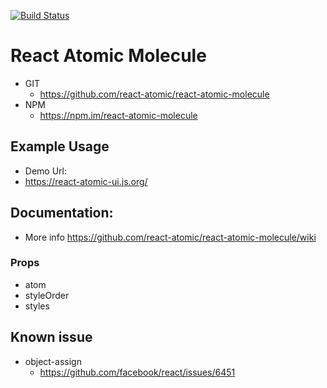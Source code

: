 [![Build Status](https://travis-ci.org/react-atomic/react-atomic-molecule.svg?branch=master)](https://travis-ci.org/react-atomic/react-atomic-molecule) 

React Atomic Molecule 
===============
   * GIT
      * https://github.com/react-atomic/react-atomic-molecule  
   * NPM
      * https://npm.im/react-atomic-molecule 

## Example Usage
   * Demo Url:
   * https://react-atomic-ui.js.org/ 

## Documentation:
   * More info https://github.com/react-atomic/react-atomic-molecule/wiki

### Props
   * atom
   * styleOrder
   * styles

## Known issue
   * object-assign
      * https://github.com/facebook/react/issues/6451
